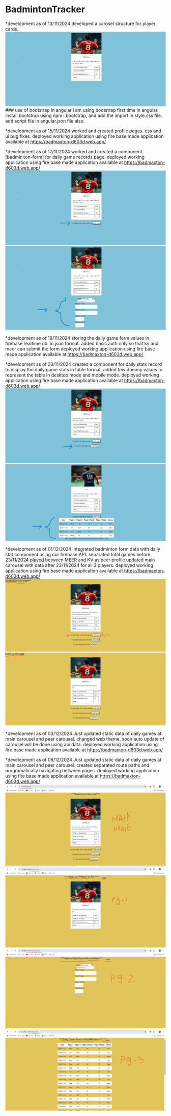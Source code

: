 # BadmintonTracker

*development as of 13/11/2024
    developed a carosel structure for player cards.
![alt text](https://github.com/meerjavali/badMaxton-Images/blob/main/13-11-2024.png)
    ### use of bootstrap in angular
i am using bootstrap first time in angular. install bootstrap using npm i bootstrap, and add the import in style.css file.
add script file in angular.json file also.

*development as of 15/11/2024
    worked and created profile pages. css and ui bug fixes.
deployed working application using fire base made application available at https://badmaxton-d603d.web.app/

*development as of 17/11/2024
    worked and created a component [badminiton-form] for daily game records page.
deployed working application using fire base made application available at https://badmaxton-d603d.web.app/
![alt text](https://github.com/meerjavali/badMaxton-Images/blob/main/17-11-2024.png)
![alt text](https://github.com/meerjavali/badMaxton-Images/blob/main/17-11-2024-2.png)

*development as of 19/11/2024
    storing the daily game form values in firebase realtime db. in json format.
added basic auth only so that kv and meer can submit the form
deployed working application using fire base made application available at https://badmaxton-d603d.web.app/

*development as of 23/11/2024
    created a component for daily stats record to display the daily game stats in table format.
added few dummy values to represent the table in desktop mode and mobile mode.
deployed working application using fire base made application available at https://badmaxton-d603d.web.app/
![alt text](https://github.com/meerjavali/badMaxton-Images/blob/main/23-11-2024.png)
![alt text](https://github.com/meerjavali/badMaxton-Images/blob/main/23-11-2024-2.png)

*development as of 01/12/2024
    integrated badminton form data with daily stat component using our firebase API.
separated total games before 23/11/2024 played between MEER and KV as peer profile
updated main carousel with data after 23/11/2024 for all 3 players.
deployed working application using fire base made application available at https://badmaxton-d603d.web.app/
![alt text](https://github.com/meerjavali/badMaxton-Images/blob/main/01-12-2024.png)
![alt text](https://github.com/meerjavali/badMaxton-Images/blob/main/01-12-2024-2.png)

*development as of 03/12/2024
    Just updated static data of daily games at main carousel and peer carousel. changed web theme. soon auto update of carousel 
will be done using api data.
deployed working application using fire base made application available at https://badmaxton-d603d.web.app/

*development as of 06/12/2024
    Just updated static data of daily games at main carousel and peer carousel. created separated route paths and programatically navigating between pages. deployed working application using fire base made application available at https://badmaxton-d603d.web.app/
![alt text](https://github.com/meerjavali/badMaxton-Images/blob/main/06-12-2024.png)
![alt text](https://github.com/meerjavali/badMaxton-Images/blob/main/06-12-2024-2.png)
![alt text](https://github.com/meerjavali/badMaxton-Images/blob/main/06-12-2024-3.png)
![alt text](https://github.com/meerjavali/badMaxton-Images/blob/main/06-12-2024-4.png)






